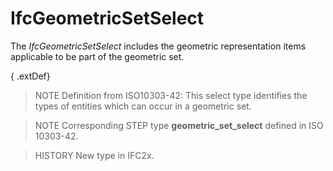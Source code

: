 # IfcGeometricSetSelect

The _IfcGeometricSetSelect_ includes the geometric representation items applicable to be part of the geometric set.<!-- end of definition -->

{ .extDef}
> NOTE Definition from ISO10303-42:
> This select type identifies the types of entities which can occur in a geometric set.

> NOTE Corresponding STEP type **geometric_set_select** defined in ISO 10303-42.

> HISTORY New type in IFC2x.
